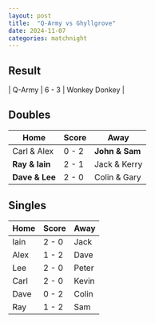 ```yaml
---
layout: post
title:  "Q-Army vs Ghyllgrove"
date: 2024-11-07
categories: matchnight
---
```


## Result

| Q-Army | 6 - 3 | Wonkey Donkey |

## Doubles

| Home | Score | Away |
| - | - | - |
| Carl & Alex | 0 - 2 | **John & Sam** |
| **Ray & Iain** | 2 - 1 | Jack & Kerry |
| **Dave & Lee** | 2 - 0 | Colin & Gary |

## Singles

| Home | Score | Away |
| - | - | - |
| Iain | 2 - 0 | Jack |
| Alex | 1 - 2 | Dave |
| Lee | 2 - 0 | Peter |
| Carl | 2 - 0 | Kevin |
| Dave | 0 - 2 | Colin |
| Ray | 1 - 2 | Sam |